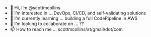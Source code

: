- 👋 Hi, I’m @scottmcollins
- 👀 I’m interested in ... DevOps, CI/CD, and self-validating solutions
- 🌱 I’m currently learning ... building a full CodePipeline in AWS
- 💞️ I’m looking to collaborate on ... ??
- 📫 How to reach me ... scottmcollins/at/gmail/dot/com

<!---
scottmcollins/scottmcollins is a ✨ special ✨ repository because its `README.md` (this file) appears on your GitHub profile.
You can click the Preview link to take a look at your changes.
--->
